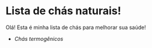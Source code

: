 <h1>Lista de chás naturais!</h1>

Olá! Esta é minha lista de chás para melhorar sua saúde!



- _Chás termogênicos_
